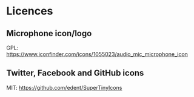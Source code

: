 # Licences

## Microphone icon/logo

GPL: https://www.iconfinder.com/icons/1055023/audio_mic_microphone_icon

## Twitter, Facebook and GitHub icons

MIT: https://github.com/edent/SuperTinyIcons
